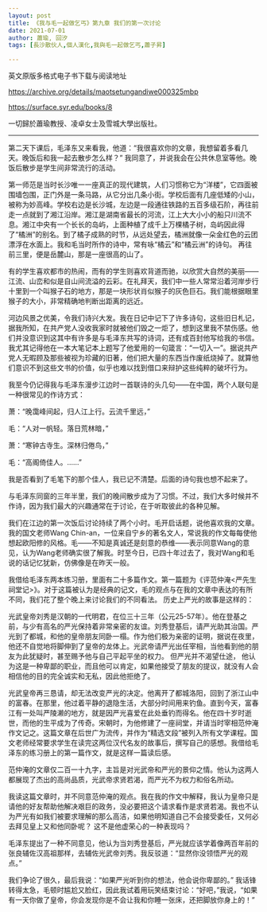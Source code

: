 ```yaml
---
layout: post
title: 《我与毛一起做乞丐》第九章 我们的第一次讨论
date: 2021-07-01 
author: 蕭瑜, 回汐
tags: [長沙散伙人,個人漢化,我與毛一起做乞丐,蕭子昇]

---
```

英文原版多格式电子书下载与阅读地址

<https://archive.org/details/maotsetungandiwe000325mbp>

<https://surface.syr.edu/books/8>

一切歸於蕭瑜教授、凌卓女士及雪城大學出版社。

* * *

第二天下课后，毛泽东又来看我，他道：“我很喜欢你的文章，我想留着多看几天。晚饭后和我一起去散步怎么样？” 我同意了，并说我会在公共休息室等他。晚饭后散步是学生间非常流行的活动。

第一师范是当时长沙唯一一座真正的现代建筑，人们习惯称它为“洋楼”，它四面被围墙包围，正门外是一条马路，从它分出几条小街。学校后面有几座低矮的小山，被称为妙高峰。学校右边是长沙城，左边是一段通往铁路的五百多级石阶，再往前走一点就到了湘江沿岸。湘江是湖南省最长的河流，江上大大小小的船只川流不息。湘江中央有一个长长的岛屿，上面种植了成千上万棵橘子树，岛屿因此得了“橘洲”的别名。到了橘子成熟的时节，从远处望去，橘洲就像一朵金红色的云团漂浮在水面上。我和毛当时所作的诗中，常有咏“橘云”和“橘云洲”的诗句。 再往前三里，便是岳麓山，那是一座很高的山了。

有的学生喜欢都市的热闹，而有的学生则喜欢背道而驰，以欣赏大自然的美丽——江流、山峦和似是自山间流溢的云彩。在礼拜天，我们中一些人常常沿着河岸步行十里到一个叫猴子石的地方，那是一块形状肖似猴子的灰色巨石。我们能根据眼里猴子的大小，非常精确地判断出距离的远近。

河边风景之优美，令我们诗兴大发。我在日记中记下了许多诗句，这些旧日札记，据我所知，在共产党人没收我家时就被他们毁之一炬了，想到这里我不禁伤感。他们并没意识到这其中有许多是与毛泽东共写的诗词，还有成百封他写给我的书信。我尤其记得他在一本大笔记本上题写了他爱用的一句箴言：“一切入一”。据说共产党人无暇顾及那些被视为珍藏的旧著，他们把大量的东西当作废纸烧掉了。就算他们意识不到这些文书的价值，似乎也难以找到借口来辩护这些纯粹的破坏行为。

我至今仍记得我与毛泽东漫步江边时一首联诗的头几句——在中国，两个人联句是一种很常见的作诗方式：

萧：“晚霭峰间起，归人江上行。云流千里远，”

毛：“人对一帆轻。落日荒林暗，”

萧：“寒钟古寺生。深林归倦鸟，”

毛：“高阁倚佳人。……”

我是否看到了毛笔下的那个佳人，我已记不清楚。后面的诗句我也想不起来了。

与毛泽东同窗的三年半里，我们的晚间散步成为了习惯。不过，我们大多时候并不作诗，因为我们最大的兴趣通常在于讨论，在于听取彼此的各种见解。

我们在江边的第一次饭后讨论持续了两个小时。毛开启话题，说他喜欢我的文章。我的国文老师Wang Chin-an，一位来自宁乡的著名文人，常说我的作文每每使他想起欧阳修的风格。毛——不知是真诚还是刻意的恭维——表示同意Wang的意见，认为Wang老师确实很了解我。时至今日，已四十年过去了，我对Wang和毛说的话记忆犹新，仿佛像是在昨天一般。

我借给毛泽东两本练习册，里面有二十多篇作文。第一篇题为《评范仲淹<严先生祠堂记>》。对于这篇被认为是经典的记文，毛的观点与在我的文章中表达的有所不同，我们花了整个晚上来讨论我们的不同看法。 历史上严光的故事是这样的：

光武皇帝刘秀是汉朝的一代明君，在位三十三年（公元25-57年）。他在登基之前，与少有高名的严光保持着非常亲密的友谊。刘秀登基后，请严光助其治国。严光到了都城，和他的皇帝朋友同卧一榻。作为他们极为亲密的证明，据说在夜里，他还不自觉地将脚伸到了皇帝的龙体上。光武帝请严光出任宰相，当他看到他的朋友为此犹疑时，甚至赐予他与自己平起平坐的权力。 但严光并不渴望仕途， 他认为这是一种卑鄙的职业，而且他可以肯定，如果他接受了朋友的提议，就没有人会相信他的目的完全诚实和无私，因此他拒绝了。

光武皇帝再三恳请，却无法改变严光的决定。他离开了都城洛阳，回到了浙江山中的富春。在那里，他过着平静的退隐生活，大部分时间用来钓鱼。直到今天，富春江有一处叫严陵濑的地方，就是因严光喜爱在此处垂钓而得名。他在四十岁时逝世，而他的生平成为了传奇。宋朝时，为他修建了一座祠堂，并请当时宰相范仲淹作文记之。这篇文章在后世广为流传，并作为“精选文段”被列入所有文学课程。国文老师经常要求学生在读完这两位汉代名友的故事后，撰写自己的感想。我借给毛泽东的练习册上的第一篇作文，就是这样一篇读后感。

范仲淹的文章仅二百一十九字，主旨是对光武帝和严光的景仰之情。他认为这两人都展现了杰出的高尚品质，光武帝求贤若渴，而严光不为权力和俗名所动。

我读这篇文章时，并不同意范仲淹的观点。我在我的作文中解释，我认为皇帝只是请他的好友帮助他解决艰巨的政务，没必要把这个请求看作是求贤若渴。我也不认为严光有如我们被要求理解的那么高洁，如果他明知道自己不会接受委任，又何必去拜见皇上又和他同卧呢？ 这不是他虚荣心的一种表现吗？

毛泽东提出了一种不同意见，他认为当刘秀登基后，严光就应该学着像两百年前的张良辅佐汉高祖那样，去辅佐光武帝刘秀。我反驳道：“显然你没领悟严光的观点。”

我们争论了很久，最后我说：“如果严光听到你的想法，他会说你卑鄙的。” 我话锋转得太急，毛顿时尴尬又脸红，因此我试着用玩笑结束讨论：“好吧，”我说，“如果有一天你做了皇帝，你会发现你是不会让我和你睡一张床，还把脚放你身上的！”

